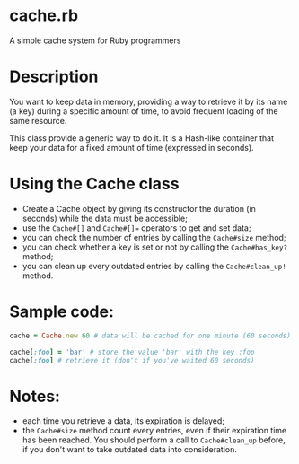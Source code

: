 cache.rb
========

A simple cache system for Ruby programmers

# Description

You want to keep data in memory, providing a way to retrieve it by its
name (a key) during a specific amount of time, to avoid frequent loading of
the same resource.

This class provide a generic way to do it. It is a Hash-like container that
keep your data for a fixed amount of time (expressed in seconds).


# Using the Cache class

* Create a Cache object by giving its constructor the duration (in seconds)
while the data must be accessible;
* use the `Cache#[]` and `Cache#[]=` operators to get and set data;
* you can check the number of entries by calling the `Cache#size` method;
* you can check whether a key is set or not by calling the `Cache#has_key?` method;
* you can clean up every outdated entries by calling the `Cache#clean_up!` method.

# Sample code:

```ruby
cache = Cache.new 60 # data will be cached for one minute (60 seconds)

cache[:foo] = 'bar' # store the value 'bar' with the key :foo
cache[:foo] # retrieve it (don't if you've waited 60 seconds)
```

# Notes:

* each time you retrieve a data, its expiration is delayed;
* the `Cache#size` method count every entries, even if their expiration time has been reached. You should perform a call to `Cache#clean_up` before, if you don't want to take outdated data into consideration.
